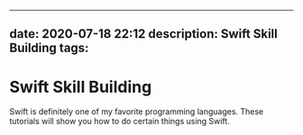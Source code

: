 
---
date: 2020-07-18 22:12
description: Swift Skill Building
tags:
---
# Swift Skill Building

Swift is definitely one of my favorite programming languages. These tutorials will show you how to do certain things using Swift.
